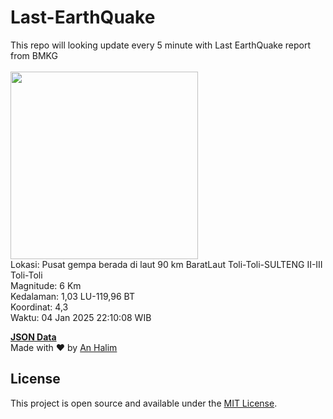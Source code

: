 # Last-EarthQuake
This repo will looking update every 5 minute with Last EarthQuake report from BMKG
<br>
<br>
<img src="undefined" width="300"/>
<br>
Lokasi: Pusat gempa berada di laut 90 km BaratLaut Toli-Toli-SULTENG  II-III Toli-Toli <br>
Magnitude: 6 Km <br>
Kedalaman: 1,03 LU-119,96 BT <br>
Koordinat: 4,3 <br>
Waktu: 04 Jan 2025 22:10:08 WIB <br>

<a href="./data/data.json">**JSON Data**</a>
<br>
Made with ❤️ by <a href="https://github.com/an-halim">An Halim</a>
## License

This project is open source and available under the [MIT License](LICENSE).
